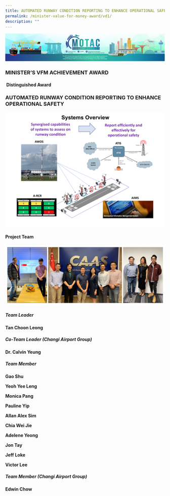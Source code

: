 ```yaml
---
title: AUTOMATED RUNWAY CONDITION REPORTING TO ENHANCE OPERATIONAL SAFETY
permalink: /minister-value-for-money-award/vd1/
description: ""
---
```

![](/images/hero.png)
### MINISTER’S VFM ACHIEVEMENT AWARD
####  Distinguished Award
### AUTOMATED RUNWAY CONDITION REPORTING TO ENHANCE OPERATIONAL SAFETY

![](/images/VFM/VD1/VD1%20IconicPic2.png)

#### Project Team

![Team Image](/images/VFM/VD1/Team_Photo_Combined.jpg)

##### Team Leader

**Tan Choon Leong**

##### Co-Team Leader (Changi Airport Group)

**Dr. Calvin Yeung**

##### Team Member

**Gao Shu**

**Yeoh Yee Leng**

**Monica Pang**

**Pauline Yip**

**Allan Alex Sim**

**Chia Wei Jie**

**Adelene Yeong**

**Jon Tay**

**Jeff Loke**

**Victor Lee**

##### Team Member (Changi Airport Group)

**Edwin Chow**